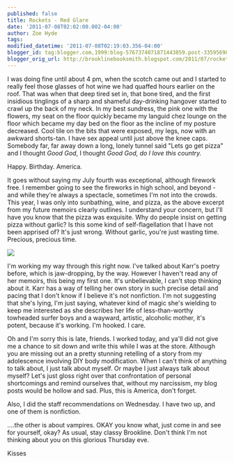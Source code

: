 ```yaml
---
published: false
title: Rockets - Red Glare
date: '2011-07-08T02:02:00.002-04:00'
author: Zoe Hyde
tags:
modified_datetime: '2011-07-08T02:19:03.356-04:00'
blogger_id: tag:blogger.com,1999:blog-5767374071871443859.post-3359569862877402126
blogger_orig_url: http://brooklinebooksmith.blogspot.com/2011/07/rockets-red-glare.html
---
```

I was doing fine until about 4 pm, when the scotch came out and I started to really feel those glasses of hot wine we had quaffed hours earlier on the roof. That was when that deep tired set in, that bone tired, and the first insidious tinglings of a sharp and shameful day-drinking hangover started to crawl up the back of my neck. In my best sundress, the pink one with the flowers, my seat on the floor quickly became my languid chez lounge on the floor which became my day bed on the floor as the incline of my posture decreased. Cool tile on the bits that were exposed, my legs, now with an awkward shorts-tan. I have sex appeal until just above the knee caps. Somebody far, far away down a long, lonely tunnel said "Lets go get pizza" and I thought _Good God_, I thought _Good God, do I love this country._

Happy. Birthday. America.

It goes without saying my July fourth was exceptional, although firework free. I remember going to see the fireworks in high school, and beyond - and while they're always a spectacle, sometimes I'm not into the crowds. This year, I was only into sunbathing, wine, and pizza, as the above excerpt from my future memoirs clearly outlines. I understand your concern, but I'll have you know that the pizza was exquisite. Why do people insist on getting pizza without garlic? Is this some kind of self-flagellation that I have not been apprised of? It's just wrong. Without garlic, you're just wasting time. Precious, precious time.

![](http://chicklitreviews.com/wp-content/uploads/2010/07/lit.jpg)

I'm working my way through this right now. I've talked about Karr's poetry before, which is jaw-dropping, by the way. However I haven't read any of her memoirs, this being my first one. It's unbelievable, I can't stop thinking about it. Karr has a way of telling her own story in such precise detail and pacing that I don't know if I believe it's not nonfiction. I'm not suggesting that she's lying, I'm just saying, whatever kind of magic she's wielding to keep me interested as she describes her life of less-than-worthy towheaded surfer boys and a wayward, artistic, alcoholic mother, it's potent, because it's working. I'm hooked. I care.

Oh and I'm sorry this is late, friends. I worked today, and ya'll did not give me a chance to sit down and write this while I was at the store. Although you are missing out an a pretty stunning retelling of a story from my adolescence involving DIY body modification. When I can't think of anything to talk about, I just talk about myself. Or maybe I just always talk about myself? Let's just gloss right over that confrontation of personal shortcomings and remind ourselves that, without my narcissism, my blog posts would be hollow and sad. Plus, this is America, don't forget.

Also, I did the staff recommendations on Wednesday. I have two up, and one of them is nonfiction.

....the other is about vampires. OKAY you know what, just come in and see for yourself, okay? As usual, stay classy Brookline. Don't think I'm not thinking about you on this glorious Thursday eve.

Kisses